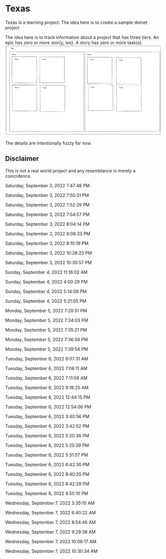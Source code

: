 # Texas

Texas is a learning project. 
The idea here is to create a sample dotnet project 

The idea here is to track information about a project that has three tiers. 
An epic has zero or more stor{y, ies}. 
A story has zero or more task(s).
![epic story task](./ReadmeAssets/epic-story-task.png)

The details are intentionally fuzzy for now.

## Disclaimer 

This is not a real world project and any resemblance is merely a coincidence.

Saturday, September 3, 2022 7:47:48 PM


Saturday, September 3, 2022 7:50:31 PM


Saturday, September 3, 2022 7:52:29 PM


Saturday, September 3, 2022 7:54:57 PM


Saturday, September 3, 2022 8:04:14 PM


Saturday, September 3, 2022 8:06:33 PM


Saturday, September 3, 2022 8:10:19 PM


Saturday, September 3, 2022 10:28:23 PM


Saturday, September 3, 2022 10:30:57 PM


Sunday, September 4, 2022 11:16:02 AM


Sunday, September 4, 2022 4:00:29 PM


Sunday, September 4, 2022 5:14:08 PM


Sunday, September 4, 2022 5:21:05 PM


Monday, September 5, 2022 7:20:51 PM


Monday, September 5, 2022 7:34:03 PM


Monday, September 5, 2022 7:35:21 PM


Monday, September 5, 2022 7:36:56 PM


Monday, September 5, 2022 7:39:54 PM


Tuesday, September 6, 2022 6:07:31 AM


Tuesday, September 6, 2022 7:06:11 AM


Tuesday, September 6, 2022 7:11:09 AM


Tuesday, September 6, 2022 8:18:25 AM


Tuesday, September 6, 2022 12:44:15 PM


Tuesday, September 6, 2022 12:54:06 PM


Tuesday, September 6, 2022 3:40:56 PM


Tuesday, September 6, 2022 3:42:52 PM


Tuesday, September 6, 2022 5:20:36 PM


Tuesday, September 6, 2022 5:25:39 PM


Tuesday, September 6, 2022 5:31:57 PM


Tuesday, September 6, 2022 6:42:30 PM


Tuesday, September 6, 2022 8:40:35 PM


Tuesday, September 6, 2022 8:42:29 PM


Tuesday, September 6, 2022 8:55:10 PM


Wednesday, September 7, 2022 3:35:10 AM


Wednesday, September 7, 2022 6:40:22 AM


Wednesday, September 7, 2022 8:54:46 AM


Wednesday, September 7, 2022 9:29:38 AM


Wednesday, September 7, 2022 10:06:17 AM


Wednesday, September 7, 2022 10:30:34 AM


